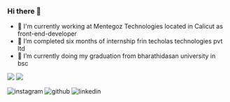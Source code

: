### Hi there 👋


- 🔭 I'm currently working at Mentegoz Technologies located in Calicut as front-end-developer
- 🔭 I’m completed  six months of internship frin techolas technologies pvt ltd
- 🌱 I’m currently doing my graduation from bharathidasan university in bsc

<img src="https://github-readme-stats.vercel.app/api?username=adil-shabab&show_icons=true&theme=radical" />
<img src="https://github-readme-stats.vercel.app/api/top-langs/?username=adil-shabab&layout=compact" />





![instagram](https://user-images.githubusercontent.com/101416092/184023499-e626622a-9f13-44f5-bce5-cd546e995166.png)
![github](https://user-images.githubusercontent.com/101416092/184023518-797df740-ed68-4b17-8541-a3718ece145b.png)
![linkedin](https://user-images.githubusercontent.com/101416092/184023582-2dbf7978-cd37-40f9-981d-c5fbd72401c1.png)

